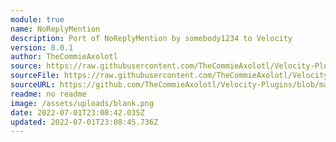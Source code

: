 ```yaml
---
module: true
name: NoReplyMention
description: Port of NoReplyMention by somebody1234 to Velocity
version: 0.0.1
author: TheCommieAxolotl
source: https://raw.githubusercontent.com/TheCommieAxolotl/Velocity-Plugins/main/
sourceFile: https://raw.githubusercontent.com/TheCommieAxolotl/Velocity-Plugins/main/NoReplyMention.plugin.js
sourceURL: https://github.com/TheCommieAxolotl/Velocity-Plugins/blob/main/
readme: no readme
image: /assets/uploads/blank.png
date: 2022-07-01T23:08:42.035Z
updated: 2022-07-01T23:08:45.736Z
---
```


